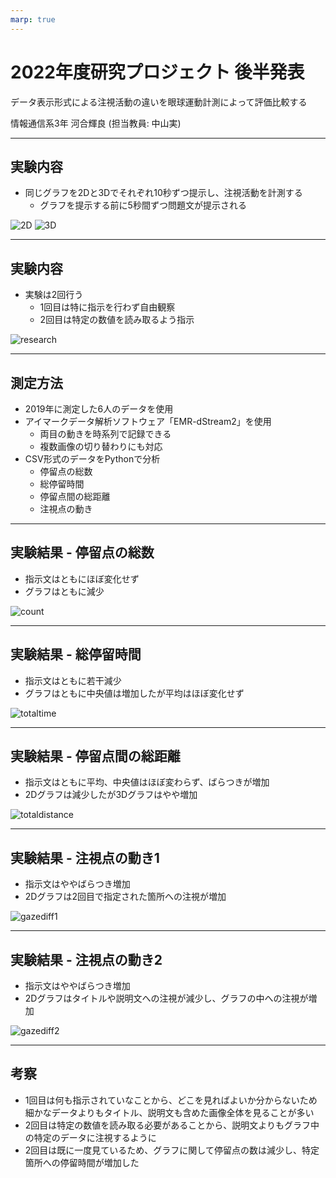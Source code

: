 ```yaml
---
marp: true
---
```


<!-- markdownlint-disable MD024-->

# 2022年度研究プロジェクト 後半発表

データ表示形式による注視活動の違いを眼球運動計測によって評価比較する

情報通信系3年 河合輝良 (担当教員: 中山実)

---

## 実験内容

- 同じグラフを2Dと3Dでそれぞれ10秒ずつ提示し、注視活動を計測する
  - グラフを提示する前に5秒間ずつ問題文が提示される

![2D](./../../assets/research-project2/Media002.png) ![3D](./../../assets/research-project2/Media003.png)

---

## 実験内容

- 実験は2回行う
  - 1回目は特に指示を行わず自由観察
  - 2回目は特定の数値を読み取るよう指示

![research](./../../assets/research-project2/research.png)

---

## 測定方法

- 2019年に測定した6人のデータを使用
- アイマークデータ解析ソフトウェア「EMR-dStream2」を使用
  - 両目の動きを時系列で記録できる
  - 複数画像の切り替わりにも対応
- CSV形式のデータをPythonで分析
  - 停留点の総数
  - 総停留時間
  - 停留点間の総距離
  - 注視点の動き

---

## 実験結果 - 停留点の総数

- 指示文はともにほぼ変化せず
- グラフはともに減少

![count](./../../assets/research-project2/boxplot_fixation_count.png)

---

## 実験結果 - 総停留時間

- 指示文はともに若干減少
- グラフはともに中央値は増加したが平均はほぼ変化せず

![totaltime](../../assets/research-project2/boxplot_fixation_totaltime.png)

---

## 実験結果 - 停留点間の総距離

- 指示文はともに平均、中央値はほぼ変わらず、ばらつきが増加
- 2Dグラフは減少したが3Dグラフはやや増加

![totaldistance](../../assets/research-project2/boxplot_fixation_totaldistance.png)

---

## 実験結果 - 注視点の動き1

- 指示文はややばらつき増加
- 2Dグラフは2回目で指定された箇所への注視が増加

![gazediff1](../../assets/research-project2/gazediff1.png)

<!-- group1/sub2/R -->

---

## 実験結果 - 注視点の動き2

- 指示文はややばらつき増加
- 2Dグラフはタイトルや説明文への注視が減少し、グラフの中への注視が増加

![gazediff2](../../assets/research-project2/gazediff2.png)

<!-- group1/sub2/R -->

---

## 考察

- 1回目は何も指示されていなことから、どこを見ればよいか分からないため細かなデータよりもタイトル、説明文も含めた画像全体を見ることが多い
- 2回目は特定の数値を読み取る必要があることから、説明文よりもグラフ中の特定のデータに注視するように
- 2回目は既に一度見ているため、グラフに関して停留点の数は減少し、特定箇所への停留時間が増加した
